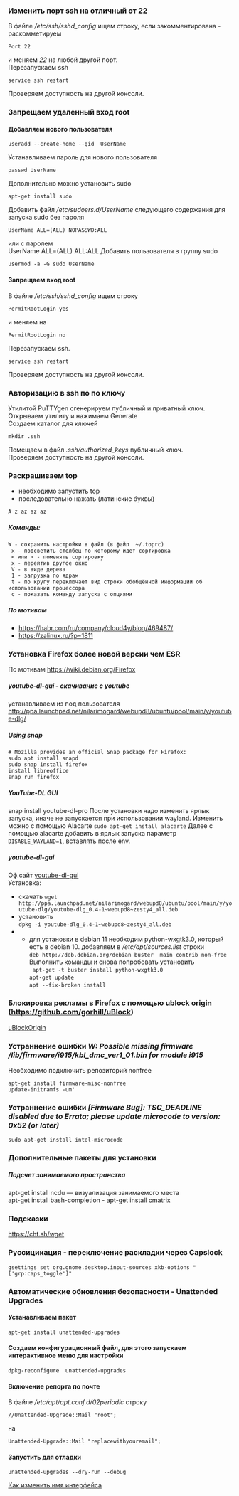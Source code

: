 
### Изменить порт ssh на отличный от 22  
В файле */etc/ssh/sshd_config* ищем строку, если закомментирована - раскомметируем 
```
Port 22
```
и меняем *22* на любой другой порт.  
Перезапускаем ssh  
```
service ssh restart
```
Проверяем доступность на другой консоли.  

### Запрещаем удаленный вход root  
#### Добавляем нового пользователя  
```
useradd --create-home --gid  UserName
```
Устанавливаем пароль для нового пользователя  
```
passwd UserName
```
Дополнительно можно установить sudo  
```
apt-get install sudo
```
Добавить файл */etc/sudoers.d/UserName* следующего содержания для запуска sudo без пароля  
```
UserName ALL=(ALL) NOPASSWD:ALL
```
или с паролем  
 UserName ALL=(ALL) ALL:ALL
Добавить пользователя в группу sudo  
```
usermod -a -G sudo UserName
```
#### Запрещаем вход root  
В файле */etc/ssh/sshd_config* ищем строку  
```
PermitRootLogin yes
```
и меняем на  
```
PermitRootLogin no
```
Перезапускаем ssh.  
```
service ssh restart
```
Проверяем доступность на другой консоли.  
### Авторизацию в ssh по по ключу
Утилитой PuTTYgen сгенерируем публичный и приватный ключ.  
Открываем утилиту и нажимаем Generate    
Создаем каталог для ключей  
```
mkdir .ssh
```
Помещаем в файл *.ssh/authorized_keys* публичный ключ.  
Проверяем доступность на другой консоли.
### Раскрашиваем top  
- необходимо запустить top
- последовательно нажать (латинские буквы)
```
A z az az az
```
##### Команды:  
```
W - сохранить настройки в файл (в файл  ~/.toprc)
 x - подсветить столбец по которому идет сортировка
 < или > - поменять сортировку
 x - перейтив другое окно
 V - в виде дерева
 1 - загрузка по ядрам
 t - по кругу переключает вид строки обобщённой информации об использовании процессора
 c - показать команду запуска с опциями
``` 
##### По мотивам
- https://habr.com/ru/company/cloud4y/blog/469487/
- https://zalinux.ru/?p=1811

### Установка Firefox более новой версии чем ESR  
По мотивам https://wiki.debian.org/Firefox
##### youtube-dl-gui - скачивание с youtube
устанавливаем из под пользователя
http://ppa.launchpad.net/nilarimogard/webupd8/ubuntu/pool/main/y/youtube-dlg/

##### Using snap  
```
# Mozilla provides an official Snap package for Firefox: 
sudo apt install snapd
sudo snap install firefox
install libreoffice
snap run firefox
```
##### YouTube-DL GUI
snap install youtube-dl-pro
После установки надо изменить ярлык запуска, иначе не запускается при использовании wayland.
Изменить можно с помощью Alacarte
```sudo apt-get install alacarte```
Далее с помощью alacarte добавить в ярлык запуска параметр
```DISABLE_WAYLAND=1```, вставлять  после env.

##### youtube-dl-gui
Оф.сайт [youtube-dl-gui](https://mrs0m30n3.github.io/youtube-dl-gui/)  
Установка:  
- скачать 
```wget http://ppa.launchpad.net/nilarimogard/webupd8/ubuntu/pool/main/y/youtube-dlg/youtube-dlg_0.4-1~webupd8~zesty4_all.deb```  
- установить  
```dpkg -i youtube-dlg_0.4-1~webupd8~zesty4_all.deb```  
- - для установки в debian 11 необходим python-wxgtk3.0, который есть в debian 10.
добавляем в _/etc/apt/sources.list_ строки  
   ```deb http://deb.debian.org/debian buster  main contrib non-free```  
   Выполнить команды и снова попробовать установить  
   ``` apt-get -t buster install python-wxgtk3.0```  
   ```apt-get update```  
   ```apt --fix-broken install```  

### Блокировка рекламы в Firefox с помощью ublock origin (https://github.com/gorhill/uBlock)  
[uBlockOrigin](./uBlockOrigin.md)  

### Устраннение ошибки *W: Possible missing firmware /lib/firmware/i915/kbl_dmc_ver1_01.bin for module i915*  
Необходимо подключить репозиторий nonfree  
```
apt-get install firmware-misc-nonfree
update-initramfs -um'
```
### Устраннение ошибки *[Firmware Bug]: TSC_DEADLINE disabled due to Errata; please update microcode to version: 0x52 (or later)*    
```sudo apt-get install intel-microcode```  
### Дополнительные пакеты для установки
##### Подсчет занимаемого пространства
apt-get install ncdu — визуализация занимаемого места  
apt-get install bash-completion - 
apt-get install cmatrix

### Подсказки
https://cht.sh/wget

### Руссицикация - переключение раскладки через Capslock  
``` gsettings set org.gnome.desktop.input-sources xkb-options "['grp:caps_toggle']" ```

### Автоматические обновления безопасности - Unattended Upgrades  
#### Устанавливаем пакет  
```
apt-get install unattended-upgrades
```
#### Создаем конфигурационный файл, для этого запускаем интерактивное меню для настройки  
```
dpkg-reconfigure  unattended-upgrades
```
#### Включение репорта по почте  
В файле */etc/apt/apt.conf.d/02periodic* строку   
```
//Unattended-Upgrade::Mail "root";
```
на  
```
Unattended-Upgrade::Mail "replacewithyouremail";
``` 
#### Запустить для отладки  
```
unattended-upgrades --dry-run --debug
```

[Как изменить имя интерфейса](./RenameNetworkInterface.md)  

